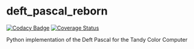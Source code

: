 # deft_pascal_reborn

[![Codacy Badge](https://api.codacy.com/project/badge/Grade/279a44350001461c86990d376c63314f)](https://app.codacy.com/manual/brnomade/deft_pascal_reborn?utm_source=github.com&utm_medium=referral&utm_content=brnomade/deft_pascal_reborn&utm_campaign=Badge_Grade_Dashboard)
[![Coverage Status](https://coveralls.io/repos/github/brnomade/deft_pascal_reborn/badge.svg?branch=master)](https://coveralls.io/github/brnomade/deft_pascal_reborn?branch=master)

Python implementation of the Deft Pascal for the Tandy Color Computer 
